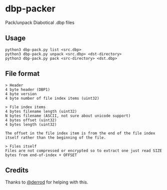 # dbp-packer

Pack/unpack Diabotical .dbp files

## Usage

```
python3 dbp-pack.py list <src.dbp>
python3 dbp-pack.py unpack <src.dbp> <dst-directory>
python3 dbp-pack.py pack <src-directory> <dst.dbp>
```

## File format

```
> Header
4 byte header (DBP1)
4 byte version
4 byte number of file index items (uint32)

> File index items
4 bytes filename length (uint32)
N bytes filename (ASCII, not sure about unicode support)
4 bytes offset (uint32)
4 bytes length (uint32)

The offset in the file index item is from the end of the file index itself rather than the beginning of the file.

> Files itself
Files are not compressed or encrypted so to extract one just read SIZE bytes from end-of-index + OFFSET
```

## Credits

Thanks to [@derrod](https://github.com/derrod) for helping with this.